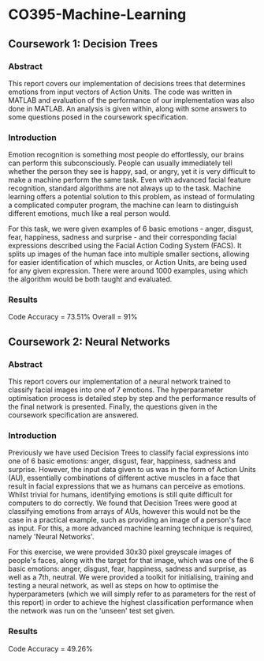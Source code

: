 # CO395-Machine-Learning

## Coursework 1: Decision Trees

### Abstract 

This report covers our implementation of decisions trees that determines emotions from input vectors of Action Units. The code was written in MATLAB and evaluation of the performance of our implementation was also done in MATLAB. An analysis is given within, along with some answers to some questions posed in the coursework specification.

### Introduction

Emotion recognition is something most people do effortlessly, our brains can perform this subconsciously. People can usually immediately tell whether the person they see is happy, sad, or angry, yet it is very difficult to make a machine perform the same task. Even with advanced facial feature recognition, standard algorithms are not always up to the task. Machine learning offers a potential solution to this problem, as instead of formulating a complicated computer program, the machine can learn to distinguish different emotions, much like a real person would.

For this task, we were given examples of 6 basic emotions - anger, disgust, fear, happiness, sadness and surprise - and their corresponding facial expressions described using the Facial Action Coding System (FACS). It splits up images of the human face into multiple smaller sections, allowing for easier identification of which muscles, or Action Units, are being used for any given expression. There were around 1000 examples, using which the algorithm would be both taught and evaluated.

### Results

Code Accuracy 	= 73.51%
Overall		= 91%

## Coursework 2: Neural Networks

### Abstract

This report covers our implementation of a neural network trained to classify facial images into one of 7 emotions. The hyperparameter optimisation process is detailed step by step and the performance results of the final network is presented. Finally, the questions given in the coursework specification are answered.

### Introduction

Previously we have used Decision Trees to classify facial expressions into one of 6 basic emotions: anger, disgust, fear, happiness, sadness and surprise. However, the input data given to us was in the form of Action Units (AU), essentially combinations of different active muscles in a face that result in facial expressions that we as humans can perceive as emotions. Whilst trivial for humans, identifying emotions is still quite difficult for computers to do correctly. We found that Decision Trees were good at classifying emotions from arrays of AUs, however this would not be the case in a practical example, such as providing an image of a person's face as input. For this, a more advanced machine learning technique is required, namely 'Neural Networks'.

For this exercise, we were provided 30x30 pixel greyscale images of people's faces, along with the target for that image, which was one of the 6 basic emotions: anger, disgust, fear, happiness, sadness and surprise, as well as a 7th, neutral. We were provided a toolkit for initialising, training and testing a neural network, as well as steps on how to optimise the hyperparameters (which we will simply refer to as parameters for the rest of this report) in order to achieve the highest classification performance when the network was run on the 'unseen' test set given.

### Results

Code Accuracy 	= 49.26%

